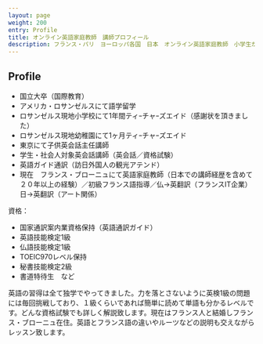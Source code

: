 ```yaml
---
layout: page
weight: 200
entry: Profile
title: オンライン英語家庭教師　講師プロフィール
description: フランス・パリ　ヨーロッパ各国　日本　オンライン英語家庭教師　小学生から大学生までの英語レッスン　英文法　英語エッセイ　英検　TOEFL　IB　SAT　IELTS　TOEIC
---
```


## Profile

* 国立大卒（国際教育）
* アメリカ・ロサンゼルスにて語学留学
* ロサンゼルス現地小学校にて1年間ティｰチャｰズエイド（感謝状を頂きました）
* ロサンゼルス現地幼稚園にて1ヶ月ティｰチャｰズエイド
* 東京にて子供英会話主任講師
* 学生・社会人対象英会話講師（英会話／資格試験）
* 英語ガイド通訳（訪日外国人の観光アテンド）
* 現在　フランス・ブローニュにて英語家庭教師（日本での講師経歴を含めて２０年以上の経験）／初級フランス語指導／仏→英翻訳（フランスIT企業）日→英翻訳（アート関係）

資格：

* 国家通訳案内業資格保持（英語通訳ガイド）
* 英語技能検定1級
* 仏語技能検定1級
* TOEIC970レベル保持
* 秘書技能検定2級
* 書道特待生　など

英語の習得は全て独学でやってきました。力を落とさないように英検1級の問題には毎回挑戦しており、１級くらいであれば簡単に読めて単語も分かるレベルです。どんな資格試験でも詳しく解説致します。現在はフランス人と結婚しフランス・ブローニュ在住。英語とフランス語の違いやルーツなどの説明も交えながらレッスン致します。
